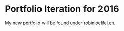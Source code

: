 # Portfolio Iteration for 2016

My new portfolio will be found under [robinloeffel.ch](https://robinloeffel.ch).